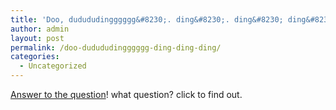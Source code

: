 ```yaml
---
title: 'Doo, dudududingggggg&#8230;. ding&#8230;. ding&#8230; ding&#8230;'
author: admin
layout: post
permalink: /doo-dudududingggggg-ding-ding-ding/
categories:
  - Uncategorized
---
```

[Answer to the question][1]! what question? click to find out.

 [1]: http://weblogs.asp.net/jkey/posts/27081.aspx